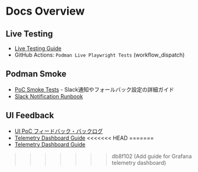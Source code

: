 # Docs Overview

## Live Testing
- [Live Testing Guide](live-testing.md)
- GitHub Actions: `Podman Live Playwright Tests` (workflow_dispatch)

## Podman Smoke
- [PoC Smoke Tests](poc_live_smoke.md) - Slack通知やフォールバック設定の詳細ガイド
- [Slack Notification Runbook](slack-runbook.md)

## UI Feedback
- [UI PoC フィードバック・バックログ](ui-poc-feedback-backlog.md)
- [Telemetry Dashboard Guide](podman-telemetry-dashboard.md)
<<<<<<< HEAD
=======
- [Telemetry Dashboard Guide](podman-telemetry-dashboard.md)
>>>>>>> db8f102 (Add guide for Grafana telemetry dashboard)
